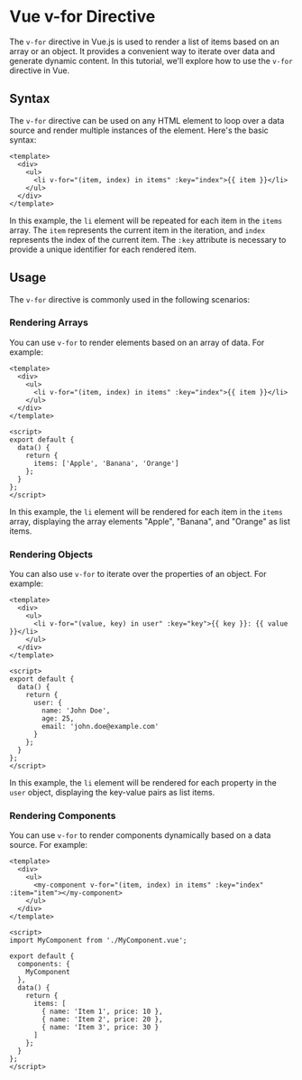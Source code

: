 # Vue v-for Directive

The `v-for` directive in Vue.js is used to render a list of items based on an array or an object. It provides a convenient way to iterate over data and generate dynamic content. In this tutorial, we'll explore how to use the `v-for` directive in Vue.

## Syntax

The `v-for` directive can be used on any HTML element to loop over a data source and render multiple instances of the element. Here's the basic syntax:
```vue
<template>
  <div>
    <ul>
      <li v-for="(item, index) in items" :key="index">{{ item }}</li>
    </ul>
  </div>
</template>
```

In this example, the `li` element will be repeated for each item in the `items` array. The `item` represents the current item in the iteration, and `index` represents the index of the current item. The `:key` attribute is necessary to provide a unique identifier for each rendered item.

## Usage

The `v-for` directive is commonly used in the following scenarios:

### Rendering Arrays

You can use `v-for` to render elements based on an array of data. For example:
```vue
<template>
  <div>
    <ul>
      <li v-for="(item, index) in items" :key="index">{{ item }}</li>
    </ul>
  </div>
</template>

<script>
export default {
  data() {
    return {
      items: ['Apple', 'Banana', 'Orange']
    };
  }
};
</script>
```

In this example, the `li` element will be rendered for each item in the `items` array, displaying the array elements "Apple", "Banana", and "Orange" as list items.

### Rendering Objects

You can also use `v-for` to iterate over the properties of an object. For example:
```vue
<template>
  <div>
    <ul>
      <li v-for="(value, key) in user" :key="key">{{ key }}: {{ value }}</li>
    </ul>
  </div>
</template>

<script>
export default {
  data() {
    return {
      user: {
        name: 'John Doe',
        age: 25,
        email: 'john.doe@example.com'
      }
    };
  }
};
</script>
```

In this example, the `li` element will be rendered for each property in the `user` object, displaying the key-value pairs as list items.

### Rendering Components

You can use `v-for` to render components dynamically based on a data source. For example:
```vue
<template>
  <div>
    <ul>
      <my-component v-for="(item, index) in items" :key="index" :item="item"></my-component>
    </ul>
  </div>
</template>

<script>
import MyComponent from './MyComponent.vue';

export default {
  components: {
    MyComponent
  },
  data() {
    return {
      items: [
        { name: 'Item 1', price: 10 },
        { name: 'Item 2', price: 20 },
        { name: 'Item 3', price: 30 }
      ]
    };
  }
};
</script>
```


